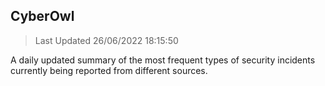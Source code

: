 ## CyberOwl 
> Last Updated 26/06/2022 18:15:50 


A daily updated summary of the most frequent types of security incidents currently being reported from different sources.


